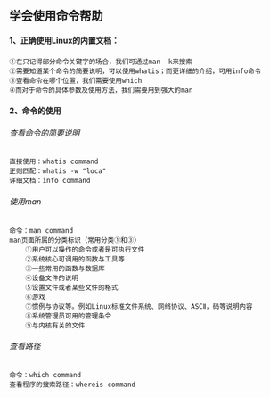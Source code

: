 ## 学会使用命令帮助
#### 1、正确使用Linux的内置文档：
	①在只记得部分命令关键字的场合，我们可通过man -k来搜索
	②需要知道某个命令的简要说明，可以使用whatis；而更详细的介绍，可用info命令
	③查看命令在哪个位置，我们需要使用which
	④而对于命令的具体参数及使用方法，我们需要用到强大的man

#### 2、命令的使用
###### 查看命令的简要说明
	直接使用：whatis command
	正则匹配：whatis -w "loca"
	详细文档：info command
###### 使用man
	命令：man command
	man页面所属的分类标识（常用分类①和③）
		①用户可以操作的命令或者是可执行文件
		②系统核心可调用的函数与工具等
		③一些常用的函数与数据库
		④设备文件的说明
		⑤设置文件或者某些文件的格式
		⑥游戏
		⑦惯例与协议等。例如Linux标准文件系统、网络协议、ASCⅡ，码等说明内容
		⑧系统管理员可用的管理条令
		⑨与内核有关的文件
###### 查看路径
	命令：which command
	查看程序的搜索路径：whereis command

